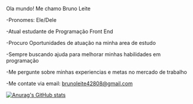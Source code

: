 Ola mundo!
Me chamo Bruno Leite

-Pronomes: Ele/Dele

-Atual estudante de Programação Front End

-Procuro Oportunidades de atuação na minha area de estudo

-Sempre buscando ajuda para melhorar minhas habilidades em programação

-Me pergunte sobre minhas experiencias e metas no mercado de trabalho

-Me contate via email: brunoleite42808@gmail.com

[![Anurag's GitHub stats](https://github-readme-stats.vercel.app/api?username=anuraghazra)](https://github.com/anuraghazra/github-readme-stats)

